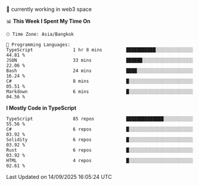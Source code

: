 🔭 currently working in web3 space

<!--START_SECTION:waka-->
📊 **This Week I Spent My Time On** 

```text
🕑︎ Time Zone: Asia/Bangkok

💬 Programming Languages: 
TypeScript               1 hr 8 mins         ███████████░░░░░░░░░░░░░░   44.81 % 
JSON                     33 mins             ██████░░░░░░░░░░░░░░░░░░░   22.06 % 
Bash                     24 mins             ████░░░░░░░░░░░░░░░░░░░░░   16.24 % 
C#                       8 mins              █░░░░░░░░░░░░░░░░░░░░░░░░   05.51 % 
Markdown                 6 mins              █░░░░░░░░░░░░░░░░░░░░░░░░   04.56 % 
```

**I Mostly Code in TypeScript** 

```text
TypeScript               85 repos            ██████████████░░░░░░░░░░░   55.56 % 
C#                       6 repos             █░░░░░░░░░░░░░░░░░░░░░░░░   03.92 % 
Solidity                 6 repos             █░░░░░░░░░░░░░░░░░░░░░░░░   03.92 % 
Rust                     6 repos             █░░░░░░░░░░░░░░░░░░░░░░░░   03.92 % 
HTML                     4 repos             █░░░░░░░░░░░░░░░░░░░░░░░░   02.61 % 
```




 Last Updated on 14/09/2025 16:05:24 UTC
<!--END_SECTION:waka-->
